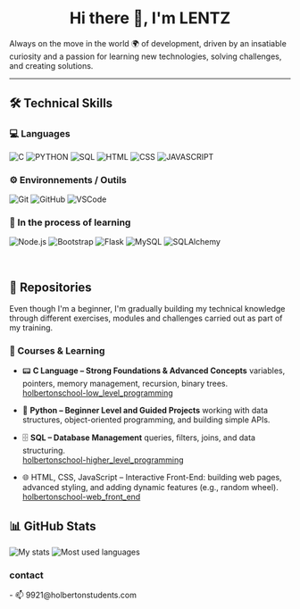 <h1 align="center">Hi there 👋, I'm LENTZ</h1>

<p align="left"> Always on the move in the world 🌍 of development, driven by an insatiable curiosity and a passion for learning new technologies, solving challenges, and creating solutions.</p>
<hr>

## 🛠️ Technical Skills

### 💻 Languages
![C](https://img.shields.io/badge/C-00599C?style=for-the-badge&logo=c&logoColor=white)
![PYTHON](https://img.shields.io/badge/Python-3776AB?style=for-the-badge&logo=python&logoColor=white)
![SQL](https://img.shields.io/badge/SQL-4479A1?style=for-the-badge&logo=mysql&logoColor=white)
![HTML](https://img.shields.io/badge/HTML-E34F26?style=for-the-badge&logo=html5&logoColor=white)
![CSS](https://img.shields.io/badge/CSS-1572B6?style=for-the-badge&logo=css3&logoColor=white)
![JAVASCRIPT](https://img.shields.io/badge/JavaScript-F7DF1E?style=for-the-badge&logo=javascript&logoColor=black)

### ⚙️ Environnements / Outils
![Git](https://img.shields.io/badge/Git-F05032?style=flat&logo=git&logoColor=white)
![GitHub](https://img.shields.io/badge/GitHub-181717?style=flat&logo=github&logoColor=white)
![VSCode](https://img.shields.io/badge/VSCode-007ACC?style=flat&logo=visual-studio-code&logoColor=white)

### 🚧 In the process of learning
![Node.js](https://img.shields.io/badge/Node.js-339933?style=flat&logo=nodedotjs&logoColor=white)
![Bootstrap](https://img.shields.io/badge/Bootstrap-7952B3?style=for-the-badge&logo=bootstrap&logoColor=white)
![Flask](https://img.shields.io/badge/Flask-000000?style=for-the-badge&logo=flask&logoColor=white)
![MySQL](https://img.shields.io/badge/MySQL-4479A1?style=for-the-badge&logo=mysql&logoColor=white)
![SQLAlchemy](https://img.shields.io/badge/SQLAlchemy-FF6F00?style=for-the-badge&logo=sqlalchemy&logoColor=white)

<br>

## 📂 Repositories

Even though I'm a beginner, I'm gradually building my technical knowledge through different exercises, modules and challenges carried out as part of my training.

### 🚀 Courses & Learning
- 📟 **C Language – Strong Foundations & Advanced Concepts**
  variables, pointers, memory management, recursion, binary trees.
[holbertonschool-low_level_programming](https://github.com/Gr3nvaltBlack/holbertonschool-low_level_programming)

- 🐍 **Python – Beginner Level and Guided Projects**
  working with data structures, object-oriented programming, and building simple APIs.
- 🗄 **SQL – Database Management**
  queries, filters, joins, and data structuring.<br>
[holbertonschool-higher_level_programming](https://github.com/Gr3nvaltBlack/holbertonschool-higher_level_programming)

- 🌐 HTML, CSS, JavaScript – Interactive Front-End: building web pages, advanced styling, and adding dynamic features (e.g., random wheel).<br>
[holbertonschool-web_front_end](https://github.com/Gr3nvaltBlack/holbertonschool-web_front_end)


## 📊 GitHub Stats
![My stats](https://github-readme-stats.vercel.app/api?username=Gr3nvaltBlack&show_icons=true&theme=onedark)
![Most used languages](https://github-readme-stats.vercel.app/api/top-langs/?username=Gr3nvaltBlack&layout=compact&theme=onedark)


<h3>contact</h3>
- 📫 9921@holbertonstudents.com


